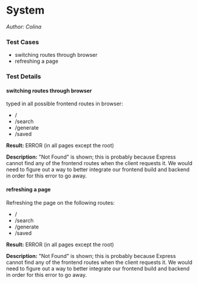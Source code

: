 # System
*Author: Colina*

### Test Cases
- switching routes through browser
- refreshing a page

### Test Details

#### switching routes through browser

typed in all possible frontend routes in browser:
- /
- /search
- /generate
- /saved

**Result:**
ERROR (in all pages except the root)

**Description:**
"Not Found" is shown; this is probably because Express cannot find any of the frontend routes when the client requests it. We would need to figure out a way to better integrate our frontend build and backend in order for this error to go away.

#### refreshing a page

Refreshing the page on the following routes:
- /
- /search
- /generate
- /saved

**Result:**
ERROR (in all pages except the root)

**Description:**
"Not Found" is shown; this is probably because Express cannot find any of the frontend routes when the client requests it. We would need to figure out a way to better integrate our frontend build and backend in order for this error to go away.